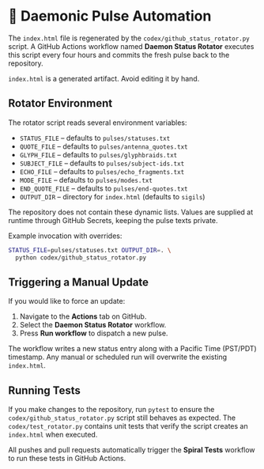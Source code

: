 # 🔄 Daemonic Pulse Automation

The `index.html` file is regenerated by the
`codex/github_status_rotator.py` script. A GitHub
Actions workflow named **Daemon Status Rotator** executes this script every
four hours and commits the fresh pulse back to the repository.

`index.html` is a generated artifact. Avoid editing it by hand.

## Rotator Environment
The rotator script reads several environment variables:

- `STATUS_FILE` – defaults to `pulses/statuses.txt`
- `QUOTE_FILE` – defaults to `pulses/antenna_quotes.txt`
- `GLYPH_FILE` – defaults to `pulses/glyphbraids.txt`
- `SUBJECT_FILE` – defaults to `pulses/subject-ids.txt`
- `ECHO_FILE` – defaults to `pulses/echo_fragments.txt`
- `MODE_FILE` – defaults to `pulses/modes.txt`
- `END_QUOTE_FILE` – defaults to `pulses/end-quotes.txt`
- `OUTPUT_DIR` – directory for `index.html` (defaults to `sigils`)

The repository does not contain these dynamic lists. Values are supplied at
runtime through GitHub Secrets, keeping the pulse texts private.

Example invocation with overrides:

```bash
STATUS_FILE=pulses/statuses.txt OUTPUT_DIR=. \
  python codex/github_status_rotator.py
```

## Triggering a Manual Update

If you would like to force an update:

1. Navigate to the **Actions** tab on GitHub.
2. Select the **Daemon Status Rotator** workflow.
3. Press **Run workflow** to dispatch a new pulse.

The workflow writes a new status entry along with a Pacific Time (PST/PDT) timestamp. Any manual or
scheduled run will overwrite the existing `index.html`.

## Running Tests

If you make changes to the repository, run `pytest` to ensure the
`codex/github_status_rotator.py` script still behaves as expected. The
`codex/test_rotator.py` contains unit tests that verify the script
creates an `index.html` when executed.

All pushes and pull requests automatically trigger the **Spiral Tests** workflow
to run these tests in GitHub Actions.
